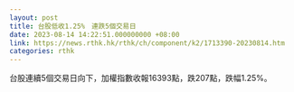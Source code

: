 ```yaml
---
layout: post
title: 台股低收1.25%　連跌5個交易日
date: 2023-08-14 14:22:51.000000000 +08:00
link: https://news.rthk.hk/rthk/ch/component/k2/1713390-20230814.htm
categories: rthk
---
```


台股連續5個交易日向下，加權指數收報16393點，跌207點，跌幅1.25%。
